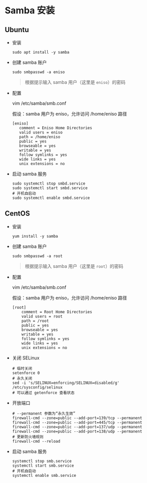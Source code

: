# Samba 安装


## Ubuntu

- 安装

  ```shell
  sudo apt install -y samba
  ```

- 创建 samba 账户

  ```shell
  sudo smbpasswd -a eniso
  ```

  > 根据提示输入 samba 用户（这里是 `eniso`）的密码

- 配置

  vim /etc/samba/smb.conf

  假设：samba 用户为 eniso，允许访问 /home/eniso 路径

  ```
  [eniso]
     comment = Eniso Home Directories
     valid users = eniso
     path = /home/eniso
     public = yes
     browseable = yes
     writable = yes
     follow symlinks = yes
     wide links = yes
     unix extensions = no
  ```

- 启动 samba 服务

  ```shell
  sudo systemctl stop smbd.service
  sudo systemctl start smbd.service
  # 开机自启动
  sudo systemctl enable smbd.service
  ```



## CentOS

- 安装

  ```shell
  yum install -y samba
  ```

- 创建 samba 账户

  ```shell
  sudo smbpasswd -a root
  ```

  > 根据提示输入 samba 用户（这里是 `root`）的密码

- 配置

  vim /etc/samba/smb.conf

  假设：samba 用户为 eniso，允许访问 /home/eniso 路径

  ```
  [root]
      comment = Root Home Directories
      valid users = root
      path = /root
      public = yes
      browseable = yes
      writable = yes
      follow symlinks = yes
      wide links = yes
      unix extensions = no
  ```

- 关闭 SELinux

  ```shell
  # 临时关闭
  setenforce 0
  # 永久关闭
  sed -i 's/SELINUX=enforcing/SELINUX=disabled/g' /etc/sysconfig/selinux
  # 可以通过 getenforce 查看状态
  ```

- 开放端口

  ```shell
  # --permanent 参数为“永久生效”
  firewall-cmd --zone=public --add-port=139/tcp --permanent
  firewall-cmd --zone=public --add-port=445/tcp --permanent
  firewall-cmd --zone=public --add-port=137/udp --permanent
  firewall-cmd --zone=public --add-port=138/udp --permanent
  # 更新防火墙规则
  firewall-cmd --reload
  ```

- 启动 samba 服务

  ```shell
  systemctl stop smb.service
  systemctl start smb.service
  # 开机自启动
  systemctl enable smb.service
  ```

